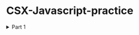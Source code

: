 # CSX-Javascript-practice


<details>
<summary>Part 1</summary>

1. Javascript: What is it?
2. Workshop - Intro to JavaScript: Variables, Control Flow, and Looping
3. Intro to JS Pt. 1
4. Comments and the Console
5. Variables & Constants
6. Challenge: Variable Assignment - (var)
7. Challenge: Variable Assignment - (let)
8. Challenge: Constant Assignment - (const)
9. Data Types
10. Challenge: Primitive Data Types
11. Challenge: Strings
12. Challenge: Strings - Escape Sequences
13. Challenge: String Concatenation
14. Challenge: Template Literal
15. Challenge: String Properties & Methods
16. Challenge: Bracket Notation for Strings
17. Challenge: Numbers - Addition/Subtraction
18. Challenge: Numbers - Multiplication/Division
19. Challenge: Numbers - Exponents & Remainders
20. Challenge: Numbers - Incrementor & Decrementor
21. Challenge: Numbers - Assignment Operators
22. Challenge: Booleans
23. Challenge: Booleans: Comparison Operators
24. Challenge: Type Coercion
25. Challenge: typeof Operator
</details>




